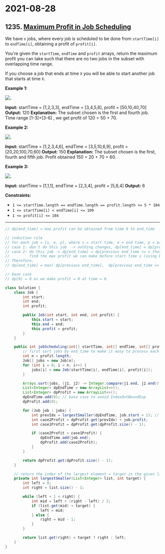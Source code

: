# 2021-08-28

## 1235. [Maximum Profit in Job Scheduling](https://leetcode.com/problems/maximum-profit-in-job-scheduling/)

We have `n` jobs, where every job is scheduled to be done from `startTime[i]` to `endTime[i]`, obtaining a profit of `profit[i]`.

You're given the `startTime`, `endTime` and `profit` arrays, return the maximum profit you can take such that there are no two jobs in the subset with overlapping time range.

If you choose a job that ends at time `X` you will be able to start another job that starts at time `X`.

**Example 1:**

**![.](https://assets.leetcode.com/uploads/2019/10/10/sample1_1584.png)**

**Input:** startTime = \[1,2,3,3\], endTime = \[3,4,5,6\], profit = \[50,10,40,70\]
**Output:** 120
**Explanation:** The subset chosen is the first and fourth job.
Time range \[1-3\]+\[3-6\] , we get profit of 120 = 50 + 70.

**Example 2:**

**![.](https://assets.leetcode.com/uploads/2019/10/10/sample22_1584.png)**

**Input:** startTime = \[1,2,3,4,6\], endTime = \[3,5,10,6,9\], profit = \[20,20,100,70,60\]
**Output:** 150
**Explanation:** The subset chosen is the first, fourth and fifth job.
Profit obtained 150 = 20 + 70 + 60.

**Example 3:**

**![.](https://assets.leetcode.com/uploads/2019/10/10/sample3_1584.png)**

**Input:** startTime = \[1,1,1\], endTime = \[2,3,4\], profit = \[5,6,4\]
**Output:** 6

**Constraints:**

- `1 <= startTime.length == endTime.length == profit.length <= 5 * 104`
- `1 <= startTime[i] < endTime[i] <= 109`
- `1 <= profit[i] <= 104`

---

```java
// dp[end_time] = max profit can be obtained from time 0 to end_time

// induction rule
// for each job = [s, e, p], where s = start time, e = end time, p = profit,
// case 1: don't do this job  -> nothing changes, dp[end_time] = dp[previous end_time]
// case 2: do this job -> dp[end_time] = dp[previous end_time <= s that gives max profit] + p
//         find the max profit we can make before start time s (using binary search), so we can know the max profit we can make after doing this job
// Therefore,
// dp[end_time] = max( dp[previous end_time],  dp[previous end_time <= s that gives max profit] + p )

// base case
// dp[0] = 0 as we make profit = 0 at time = 0.

class Solution {
    class Job {
        int start;
        int end;
        int profit;

        public Job(int start, int end, int profit) {
            this.start = start;
            this.end = end;
            this.profit = profit;
        }
    }

    public int jobScheduling(int[] startTime, int[] endTime, int[] profit) {
        // first sort jobs by end_time to make it easy to process each job and fill DP table
        int n = profit.length;
        Job[] jobs = new Job[n];
        for (int i = 0; i < n; i++) {
            jobs[i] = new Job(startTime[i], endTime[i], profit[i]);
        }

        Arrays.sort(jobs, (j1, j2) -> Integer.compare(j1.end, j2.end));
        List<Integer> dpEndTime = new ArrayList<>();
        List<Integer> dpProfit = new ArrayList<>();
        dpEndTime.add(0); // base case to avoid IndexOutBoundExp
        dpProfit.add(0);

        for (Job job : jobs) {
            int prevIdx = largestSmaller(dpEndTime, job.start + 1); // previous job can end at job.start, so we use "job.start + 1"
            int case2Profit = dpProfit.get(prevIdx) + job.profit;
            int case1Profit = dpProfit.get(dpProfit.size() - 1);

            if (case2Profit > case1Profit) {
                dpEndTime.add(job.end);
                dpProfit.add(case2Profit);
            }
        }

        return dpProfit.get(dpProfit.size() - 1);
    }

    // return the index of the largest element < target in the given list (assume there must exist one element < target)
    private int largestSmaller(List<Integer> list, int target) {
        int left = 0;
        int right = list.size() - 1;

        while (left + 1 < right) {
            int mid = left + (right - left) / 2;
            if (list.get(mid) < target) {
                left = mid;
            } else {
                right = mid - 1;
            }
        }

        return list.get(right) < target ? right : left;
    }
}
```
